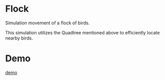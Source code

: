 # Flock

Simulation movement of a flock of birds.

This simulation utilizes the Quadtree mentioned above to efficiently locate nearby birds.

# Demo

[demo](http://eric-hsu.net/flock/)
